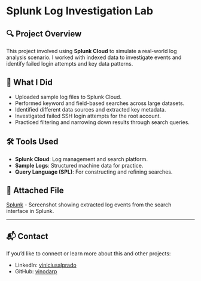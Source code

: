 # Splunk Log Investigation Lab

## 🔍 Project Overview

This project involved using **Splunk Cloud** to simulate a real-world log analysis scenario. I worked with indexed data to investigate events and identify failed login attempts and key data patterns.

## 📄 What I Did

- Uploaded sample log files to Splunk Cloud.
- Performed keyword and field-based searches across large datasets.
- Identified different data sources and extracted key metadata.
- Investigated failed SSH login attempts for the root account.
- Practiced filtering and narrowing down results through search queries.

## 🛠️ Tools Used

- **Splunk Cloud**: Log management and search platform.
- **Sample Logs**: Structured machine data for practice.
- **Query Language (SPL)**: For constructing and refining searches.

## 📎 Attached File

[Splunk](splunk_vinicius.png) - Screenshot showing extracted log events from the search interface in Splunk.

---

## 📬 Contact

If you’d like to connect or learn more about this and other projects:

- LinkedIn: [viniciusalprado](https://www.linkedin.com/in/viniciusalprado)
- GitHub: [vinodarp](https://github.com/vinodarp)
